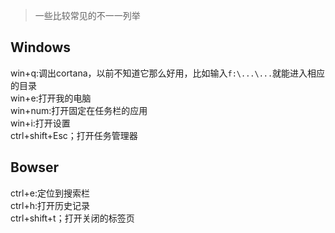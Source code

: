 
> 一些比较常见的不一一列举


Windows 
---

win+q:调出cortana，以前不知道它那么好用，比如输入`f:\...\...`就能进入相应的目录<br>
win+e:打开我的电脑<br>
win+num:打开固定在任务栏的应用<br>
win+i:打开设置<br>
ctrl+shift+Esc；打开任务管理器


Bowser 
---

ctrl+e:定位到搜索栏<br>
ctrl+h:打开历史记录<br>
ctrl+shift+t；打开关闭的标签页
